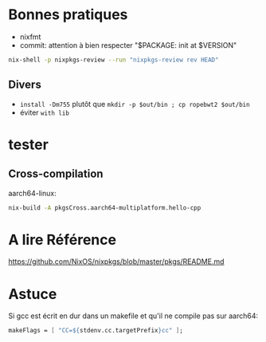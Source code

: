 # Bonnes pratiques

- nixfmt
- commit: attention à bien respecter "$PACKAGE: init at $VERSION"
```sh
nix-shell -p nixpkgs-review --run "nixpkgs-review rev HEAD"
```


## Divers

- `install -Dm755` plutôt que `mkdir -p $out/bin ; cp ropebwt2 $out/bin`
- éviter `with lib`

# tester



## Cross-compilation 

aarch64-linux:
```sh
nix-build -A pkgsCross.aarch64-multiplatform.hello-cpp
```



# A lire Référence

https://github.com/NixOS/nixpkgs/blob/master/pkgs/README.md

# Astuce

Si gcc est écrit en dur dans un makefile et qu'il ne compile pas sur aarch64:
```nix
makeFlags = [ "CC=${stdenv.cc.targetPrefix}cc" ];
```
